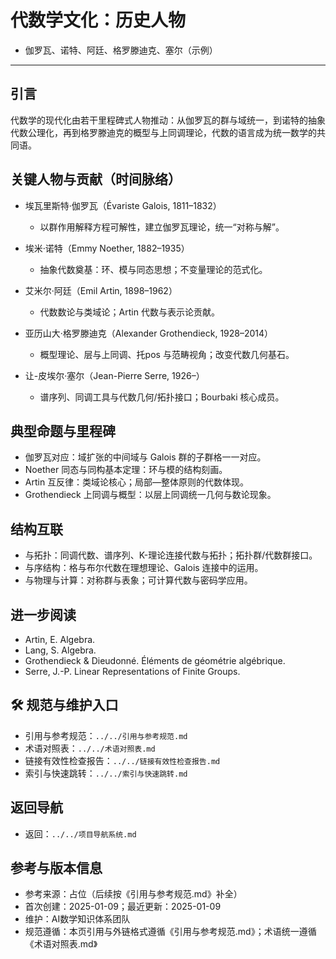 # 代数学文化：历史人物

- 伽罗瓦、诺特、阿廷、格罗滕迪克、塞尔（示例）

---

## 引言

代数学的现代化由若干里程碑式人物推动：从伽罗瓦的群与域统一，到诺特的抽象代数公理化，再到格罗滕迪克的概型与上同调理论，代数的语言成为统一数学的共同语。

## 关键人物与贡献（时间脉络）

- 埃瓦里斯特·伽罗瓦（Évariste Galois, 1811–1832）
  - 以群作用解释方程可解性，建立伽罗瓦理论，统一“对称与解”。

- 埃米·诺特（Emmy Noether, 1882–1935）
  - 抽象代数奠基：环、模与同态思想；不变量理论的范式化。

- 艾米尔·阿廷（Emil Artin, 1898–1962）
  - 代数数论与类域论；Artin 代数与表示论贡献。

- 亚历山大·格罗滕迪克（Alexander Grothendieck, 1928–2014）
  - 概型理论、层与上同调、托pos 与范畴视角；改变代数几何基石。

- 让-皮埃尔·塞尔（Jean-Pierre Serre, 1926–）
  - 谱序列、同调工具与代数几何/拓扑接口；Bourbaki 核心成员。

## 典型命题与里程碑

- 伽罗瓦对应：域扩张的中间域与 Galois 群的子群格一一对应。
- Noether 同态与同构基本定理：环与模的结构刻画。
- Artin 互反律：类域论核心；局部—整体原则的代数体现。
- Grothendieck 上同调与概型：以层上同调统一几何与数论现象。

## 结构互联

- 与拓扑：同调代数、谱序列、K-理论连接代数与拓扑；拓扑群/代数群接口。
- 与序结构：格与布尔代数在理想理论、Galois 连接中的运用。
- 与物理与计算：对称群与表象；可计算代数与密码学应用。

## 进一步阅读

- Artin, E. Algebra.
- Lang, S. Algebra.
- Grothendieck & Dieudonné. Éléments de géométrie algébrique.
- Serre, J.-P. Linear Representations of Finite Groups.

## 🛠️ 规范与维护入口

- 引用与参考规范：`../../引用与参考规范.md`
- 术语对照表：`../../术语对照表.md`
- 链接有效性检查报告：`../../链接有效性检查报告.md`
- 索引与快速跳转：`../../索引与快速跳转.md`

## 返回导航

- 返回：`../../项目导航系统.md`

## 参考与版本信息

- 参考来源：占位（后续按《引用与参考规范.md》补全）
- 首次创建：2025-01-09；最近更新：2025-01-09
- 维护：AI数学知识体系团队
- 规范遵循：本页引用与外链格式遵循《引用与参考规范.md》；术语统一遵循《术语对照表.md》
